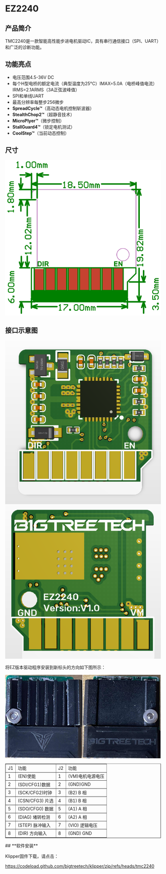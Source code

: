 # EZ2240

## **产品简介**

TMC2240是一款智能高性能步进电机驱动IC，具有串行通信接口（SPI、UART）和广泛的诊断功能。

## **功能亮点**

- 电压范围4.5-36V DC
- 每个H型电桥的额定电流（典型温度为25°C）IMAX=5.0A（电桥峰值电流）IRMS=2.1ARMS（3A正弦波峰值）
- SPI和单线UART
- 最高分辨率每整步256微步
- **SpreadCycle™**（高动态电机控制斩波器）
- **StealthChop2™**（超静音技术）
- **MicroPlyer™**（微步控制）
- **StallGuard4™**（锁定电机测试）
- **CoolStep™**（当前动态控制）

## **尺寸**

<img src=img/EZ2208/EZ2208_Diagram.png width="600"/>

## **接口示意图**

<img src=img/EZ2240/EZ2240_Interface1.png width="600"/>

<img src=img/EZ2240/EZ2240_Interface2.png width="600"/>

将EZ版本驱动程序安装到新标头的方向如下图所示：

<img src=img/EZ5160Pro/EZ5160Pro_Interface3.png width="600"/>

<table border="1">
	<tr>
    <td>J1</td><td>功能</td><td>J2</td><td>功能</td></tr>
	<tr>
    <td>1</td><td>(EN)使能</td><td>1</td><td>(VM)电机电源电压</td></tr>
	<tr>
    <td>2</td><td>(SDI/CFG1)数据</td><td>2<td>(GND)GND</td></tr>
    <tr>
    <td>3</td><td>(SCK/CFG2)时钟</td><td>3</td><td>(B2) B 相</td></tr>
    <tr>
    <td>4</td><td>(CSN/CFG3) 片选</td><td>4</td><td>(B1) B 相</td></tr>
    <tr>
    <td>5</td><td>(SDO/CFG0) 数据</td><td>5</td><td>(A1) A 相</td></tr>
    <tr>
    <td>6</td><td>(DIAG) 堵转检测</td><td>6</td><td>(A2) A 相</td></tr>
    <tr>
    <td>7</td><td>(STEP) 脉冲输入</td><td>7</td><td>(VIO) 逻辑电压</td></tr>
    <tr>
    <td>8</td><td>(DIR) 方向输入</td><td>8</td><td>(GND) GND</td></tr>
    <tr>
</table>
## **软件安装**

Klipper固件下载，请点击：

https://codeload.github.com/bigtreetech/klipper/zip/refs/heads/tmc2240
